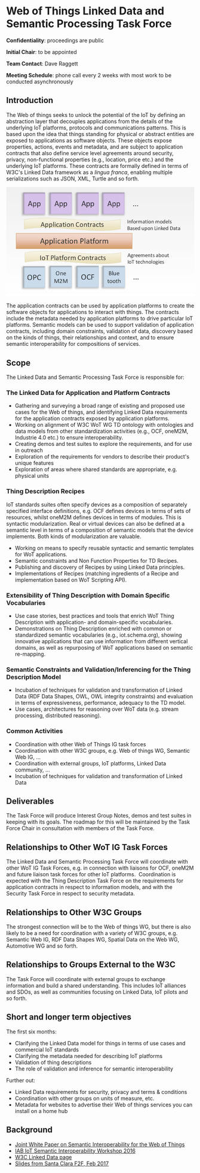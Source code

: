 # Web of Things Linked Data and Semantic Processing Task Force

**Confidentiality**: proceedings are public

**Initial Chair**: to be appointed

**Team Contact**: Dave Raggett

**Meeting Schedule**: phone call every 2 weeks with most work to be conducted asynchronously

## Introduction

The Web of things seeks to unlock the potential of the IoT by defining an abstraction layer that decouples applications from the details of the underlying IoT platforms, protocols and communications patterns. This is based upon the idea that things standing for physical or abstract entities are exposed to applications as software objects. These objects expose properties, actions, events and metadata, and are subject to application contracts that also define service level agreements around security, privacy, non-functional properties (e.g., location, price etc.) and the underlying IoT platforms. These contracts are formally defined in terms of W3C's Linked Data framework as a *lingua franca*, enabling multiple serializations such as JSON, XML, Turtle and so forth.

![contracts](contracts.png)

The application contracts can be used by application platforms to create the software objects for applications to interact with things. The contracts include the metadata needed by application platforms to drive particular IoT platforms. Semantic models can be used to support validation of application contracts, including domain constraints, validation of data, discovery based on the kinds of things, their relationships and context, and to ensure semantic interoperability for compositions of services.

## Scope

The Linked Data and Semantic Processing Task Force is responsible for:

### The Linked Data for Application and Platform Contracts

- Gathering and surveying a broad range of existing and proposed use cases for the Web of things, and identifying Linked Data requirements for the application contracts exposed by application platforms.
- Working on alignment of W3C WoT WG TD ontology with ontologies and data models from other standardization activities (e.g., OCF, oneM2M, Industrie 4.0 etc.) to ensure interoperability.
- Creating demos and test suites to explore the requirements, and for use in outreach
- Exploration of the requirements for vendors to describe their product's unique features
- Exploration of areas where shared standards are appropriate, e.g. physical units

### Thing Description Recipes

IoT standards suites often specify devices as a composition of separately specified interface definitions, e.g. OCF defines devices in terms of sets of resources, whilst oneM2M defines devices in terms of modules. This is syntactic modularization. Real or virtual devices can also be defined at a semantic level in terms of a composition of semantic models that the device implements. Both kinds of modularization are valuable.

- Working on means to specify reusable syntactic and semantic templates for WoT applications.
- Semantic constraints and Non Function Properties for TD Recipes.
- Publishing and discovery of Recipes by using Linked Data principles.
- Implementations of Recipes (matching ingredients of a Recipe and implementation based on WoT Scripting API).

### Extensibility of Thing Description with Domain Specific Vocabularies
- Use case stories, best practices and tools that enrich WoT Thing Description with application- and domain-specific vocabularies.
- Demonstrations on Thing Description enriched with common or standardized semantic vocabularies (e.g., iot.schema.org), showing innovative applications that can use information from different vertical domains, as well as repurposing of WoT applications based on semantic re-mapping.

### Semantic Constraints and Validation/Inferencing for the Thing Description Model
- Incubation of techniques for validation and transformation of Linked Data (RDF Data Shapes, OWL, OWL integrity constraints) and evaluation in terms of expressiveness, performance, adequacy to the TD model.
- Use cases, architectures for reasoning over WoT data (e.g. stream processing, distributed reasoning).

### Common Activities
- Coordination with other Web of Things IG task forces
- Coordination with other W3C groups, e.g. Web of things WG, Semantic Web IG, ...
- Coordination with external groups, IoT platforms, Linked Data community, ...
- Incubation of techniques for validation and transformation of Linked Data

## Deliverables

The Task Force will produce Interest Group Notes, demos and test suites in keeping with its goals. The roadmap for this will be maintained by the Task Force Chair in consultation with members of the Task Force.

## Relationships to Other WoT IG Task Forces

The Linked Data and Semantic Processing Task Force will coordinate with other WoT IG Task Forces, e.g. in connection with liaisons for OCF, oneM2M and future liaison task forces for other IoT platforms.  Coordination is expected with the Thing Description Task Force on the requirements for application contracts in respect to information models, and with the Security Task Force in respect to security metadata.

## Relationships to Other W3C Groups

The strongest connection will be to the Web of things WG, but there is also likely to be a need for coordination with a variety of W3C groups, e.g. Semantic Web IG, RDF Data Shapes WG, Spatial Data on the Web WG, Automotive WG and so forth.

## Relationships to Groups External to the W3C

The Task Force will coordinate with external groups to exchange information and build a shared understanding. This includes IoT alliances and SDOs, as well as communities focusing on Linked Data, IoT pilots and so forth.

## Short and longer term objectives

The first six months:

* Clarifying the Linked Data model for things in terms of use cases and commercial IoT standards
* Clarifying the metadata needed for describing IoT platforms
* Validation of thing descriptions
* The role of validation and inference for semantic interoperability

Further out:

* Linked Data requirements for security, privacy and terms & conditions
* Coordination with other groups on units of measure, etc.
* Metadata for websites to advertise their Web of things services you can install on a home hub

## Background

- [Joint White Paper on Semantic Interoperability for the Web of Things](https://www.researchgate.net/publication/307122744_Semantic_Interoperability_for_the_Web_of_Things)
- [IAB IoT Semantic Interoperability Workshop 2016](https://www.iab.org/activities/workshops/iotsi/)
- [W3C Linked Data page](https://www.w3.org/standards/semanticweb/data)
- [Slides from Santa Clara F2F, Feb 2017](https://www.w3.org/WoT/IG/wiki/images/9/9c/Wot-linked-data-tf.pdf)
